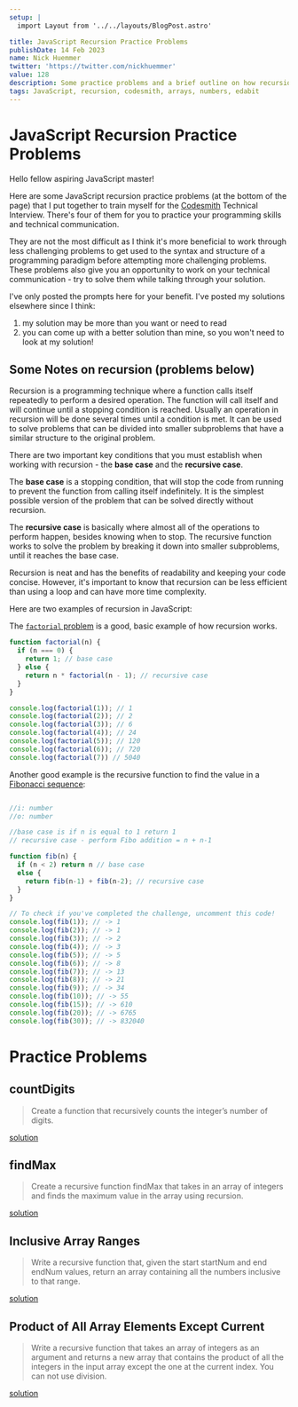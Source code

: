 ```yaml
---
setup: |
  import Layout from '../../layouts/BlogPost.astro'

title: JavaScript Recursion Practice Problems
publishDate: 14 Feb 2023
name: Nick Huemmer
twitter: 'https://twitter.com/nickhuemmer'
value: 128
description: Some practice problems and a brief outline on how recursion works.
tags: JavaScript, recursion, codesmith, arrays, numbers, edabit
---
```


# JavaScript Recursion Practice Problems

Hello fellow aspiring JavaScript master!

Here are some JavaScript recursion practice problems (at the bottom of the page) that I put together to train myself for the [Codesmith](https://www.codesmith.io/) Technical Interview.  There's four of them for you to practice your programming skills and technical communication.

They are not the most difficult as I think it's more beneficial to work through less challenging problems to get used to the syntax and structure of a programming paradigm before attempting more challenging problems.  These problems also give you an opportunity to work on your technical communication - try to solve them while talking through your solution.  

I've only posted the prompts here for your benefit.  I've posted my solutions elsewhere since I think:	
1.  my solution may be more than you want or need to read
2.  you can come up with a better solution than mine, so you won't need to look at my solution!

## Some Notes on recursion (problems below)

Recursion is a programming technique where a function calls itself repeatedly to perform a desired operation. The function will call itself  and will continue until a stopping condition is reached. Usually an operation in recursion will be done several times until a condition is met. It can be used to solve problems that can be divided into smaller subproblems that have a similar structure to the original problem. 

There are two important key conditions that you must establish when working with recursion - the **base case** and the **recursive case**. 

The **base case** is a stopping condition, that will stop the code from running to prevent the function from calling itself indefinitely.  It is the simplest possible version of the problem that can be solved directly without recursion. 

The **recursive case** is basically where almost all of the operations to perform happen, besides knowing when to stop.  The recursive function works to solve the problem by breaking it down into smaller subproblems, until it reaches the base case.

Recursion is neat and has the benefits of readability and keeping your code concise.  However, it's important to know that recursion can be less efficient than using a loop and can have more time complexity.

Here are two examples of recursion in JavaScript:

The [`factorial` problem](https://www.mathsisfun.com/numbers/factorial.html) is a good, basic example of how recursion works.

```javascript
function factorial(n) {
  if (n === 0) {
    return 1; // base case
  } else {
    return n * factorial(n - 1); // recursive case
  }
}

console.log(factorial(1)); // 1
console.log(factorial(2)); // 2
console.log(factorial(3)); // 6
console.log(factorial(4)); // 24
console.log(factorial(5)); // 120
console.log(factorial(6)); // 720 
console.log(factorial(7)) // 5040

```


Another good example is the recursive function to find the value in a [Fibonacci sequence](https://www.mathsisfun.com/numbers/fibonacci-sequence.html):

```javascript

//i: number
//o: number

//base case is if n is equal to 1 return 1
// recursive case - perform Fibo addition = n + n-1

function fib(n) {
  if (n < 2) return n // base case
  else {
    return fib(n-1) + fib(n-2); // recursive case
  }
}

// To check if you've completed the challenge, uncomment this code!
console.log(fib(1)); // -> 1
console.log(fib(2)); // -> 1
console.log(fib(3)); // -> 2
console.log(fib(4)); // -> 3
console.log(fib(5)); // -> 5
console.log(fib(6)); // -> 8
console.log(fib(7)); // -> 13
console.log(fib(8)); // -> 21
console.log(fib(9)); // -> 34
console.log(fib(10)); // -> 55
console.log(fib(15)); // -> 610
console.log(fib(20)); // -> 6765
console.log(fib(30)); // -> 832040
```

# Practice Problems

## countDigits
> Create a function that recursively counts the integer’s number of digits.

[solution](https://nickhuemmer.com/posts/recursion_countdigits/)

## findMax
> Create a recursive function findMax that takes in an array of integers and finds the maximum value in the array using recursion.

[solution](https://nickhuemmer.com/posts/recursion_findmax/)

## Inclusive Array Ranges
>Write a recursive function that, given the start startNum and end endNum values, return an array containing all the numbers inclusive to that range.

[solution](https://nickhuemmer.com/posts/recursion_inclusive_array_ranges/)

## Product of All Array Elements Except Current
>Write a  recursive function that takes an array of integers as an argument and returns a new array that contains the product of all the integers in the input array except the one at the current index. You can not use division.

[solution](https://nickhuemmer.com/posts/recusion_product_of_all_except_current/)

